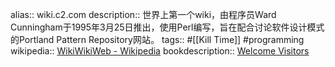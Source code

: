 alias:: wiki.c2.com
description:: 世界上第一个wiki，由程序员Ward Cunningham于1995年3月25日推出，使用Perl编写，旨在配合讨论软件设计模式的Portland Pattern Repository网站。
tags:: #[[Kill Time]] #programming
wikipedia:: [WikiWikiWeb - Wikipedia](https://en.wikipedia.org/wiki/WikiWikiWeb)
bookdescription:: [Welcome Visitors](http://wiki.c2.com/)
